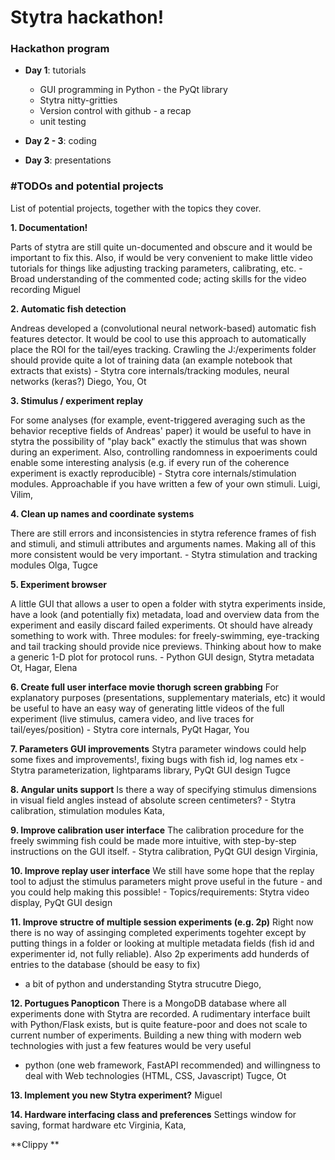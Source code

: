 # Stytra hackathon!

### Hackathon program

- **Day 1**: tutorials
  - GUI programming in Python - the PyQt library
  - Stytra nitty-gritties
  - Version control with github - a recap
  - unit testing
 
 - **Day 2 - 3**: coding
 
 - **Day 3**: presentations
 


### #TODOs and potential projects

List of potential projects, together with the topics they cover.

**1. Documentation!**
   
   Parts of stytra are still quite un-documented and obscure and it would be important to fix this. Also, if would be very convenient to make little video tutorials for things like adjusting tracking parameters, calibrating, etc.
    - Broad understanding of the commented code; acting skills for the video recording
    Miguel
    
**2. Automatic fish detection**

   Andreas developed a (convolutional neural network-based) automatic fish features detector. It would be cool to use this approach to automatically place the ROI for the tail/eyes tracking. Crawling the J:/experiments folder should provide quite a lot of training data (an example notebook that extracts that exists)
    - Stytra core internals/tracking modules, neural networks (keras?)
    Diego, You, Ot
    
**3. Stimulus / experiment replay**

   For some analyses (for example, event-triggered averaging such as the behavior receptive fields of Andreas' paper) it would be useful to have in stytra the possibility of "play back" exactly the stimulus that was shown during an experiment. Also, controlling randomness in expoeriments could enable some interesting analysis (e.g. if every run of the coherence experiment is exactly reproducible)
    - Stytra core internals/stimulation modules. Approachable if you have written a few of your own stimuli.
    Luigi, Vilim, 

**4. Clean up names and coordinate systems**

   There are still errors and inconsistencies in stytra reference frames of fish and stimuli, and stimuli attributes and arguments names. Making all of this more consistent would be very important.
    - Stytra stimulation and tracking modules
    Olga, Tugce

**5. Experiment browser**

   A little GUI that allows a user to open a folder with stytra experiments inside, have a look (and potentially fix) metadata,  load and overview data from the experiment and easily discard failed experiments. Ot should have already something to work with. 
   Three modules: for freely-swimming, eye-tracking and tail tracking should provide nice previews. Thinking about how to make a generic 1-D plot for protocol runs.
    - Python GUI design, Stytra metadata
    Ot, Hagar, Elena

**6. Create full user interface movie thorugh screen grabbing**
   For explanatory purposes (presentations, supplementary materials, etc) it would be useful to have an easy way of generating little videos of the full experiment (live stimulus, camera video, and live traces for tail/eyes/position)
    - Stytra core internals, PyQt 
    Hagar, You

**7. Parameters GUI improvements**
   Stytra parameter windows could help some fixes and improvements!, fixing bugs with fish id, log names etx
    - Stytra parameterization, lightparams library, PyQt GUI design
    Tugce

**8. Angular units support**
   Is there a way of specifying stimulus dimensions in visual field angles instead of absolute screen centimeters? 
    - Stytra calibration, stimulation modules
    Kata, 

**9. Improve calibration user interface**
   The calibration procedure for the freely swimming fish could be made more intuitive, with step-by-step instructions on the GUI itself.
    - Stytra calibration, PyQt GUI design
    Virginia, 

**10. Improve replay user interface**
   We still have some hope that the replay tool to adjust the stimulus parameters might prove useful in the future - and you could help making this possible!
    - Topics/requirements: Stytra video display, PyQt GUI design
    
    
**11. Improve structre of multiple session experiments (e.g. 2p)**
  Right now there is no way of assinging completed experiments togehter except by putting things in a folder or looking at multiple metadata fields (fish id and experimenter id, not fully reliable). Also 2p experiments add hunderds of entries to the database (should be easy to fix)
  - a bit of python and understanding Stytra strucutre
  Diego, 
  
**12. Portugues Panopticon**
  There is a MongoDB database where all experiments done with Stytra are recorded. A rudimentary interface built with Python/Flask exists, but is quite feature-poor and does not scale to current number of experiments. Building a new thing with modern web technologies with just a few features would be very useful
  - python (one web framework, FastAPI recommended) and willingness to deal with Web technologies (HTML, CSS, Javascript)
  Tugce, Ot
  
**13. Implement you new Stytra experiment?**
    Miguel
    
**14. Hardware interfacing class and preferences**
    Settings window for saving, format hardware etc
    Virginia, Kata, 
    
**Clippy **
